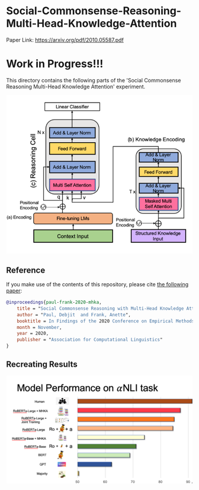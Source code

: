 # Social-Commonsense-Reasoning-Multi-Head-Knowledge-Attention
Paper Link: https://arxiv.org/pdf/2010.05587.pdf
# Work in Progress!!!

This directory contains the following parts of the 'Social Commonsense Reasoning Multi-Head Knowledge Attention' experiment. 

<p align="center">
  <img src="model_emlp.png" alt="MHKA">
</p>

## Reference

If you make use of the contents of this repository, please cite [the following paper](https://www.aclweb.org/anthology/N19-1368):

```bib
@inproceedings{paul-frank-2020-mhka,
    title = "Social Commonsense Reasoning with Multi-Head Knowledge Attention",
    author = "Paul, Debjit  and Frank, Anette",
    booktitle = In Findings of the 2020 Conference on Empirical Methods in Natural Language Processing (EMNLP),
    month = November,
    year = 2020,
    publisher = "Association for Computational Linguistics"
}
```

## Recreating Results
<p align="center">
  <img src="results_mhka.png" alt="MHKA">
</p>
